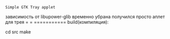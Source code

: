     
    Simple GTK Tray applet
 зависимость от libupower-glib временно убрана
 получился просто аплет для трея 
 = = ===========
 build(компиляция):
 
 cd src
 make
